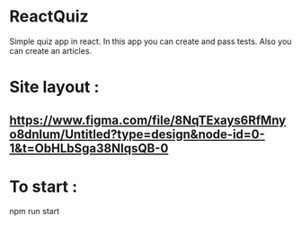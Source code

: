 # ReactQuiz
Simple quiz app in react.
In this app you can create and pass tests. Also you can create an articles.

# Site layout : 
## https://www.figma.com/file/8NqTExays6RfMnyo8dnlum/Untitled?type=design&node-id=0-1&t=ObHLbSga38NIqsQB-0

# To start :
npm run start
